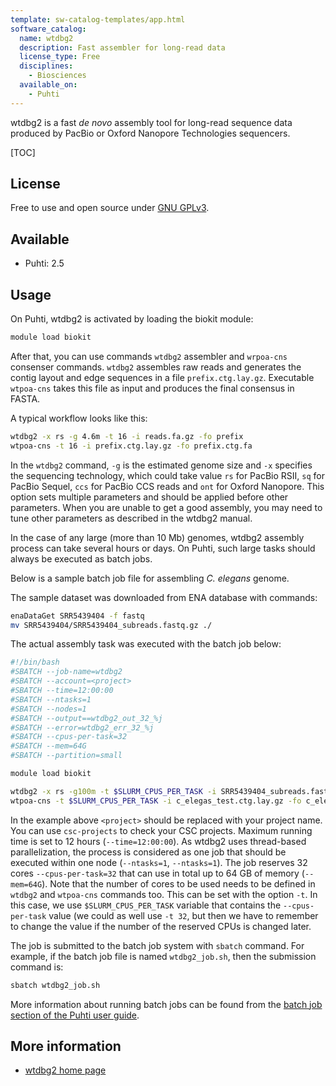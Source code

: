 ```yaml
---
template: sw-catalog-templates/app.html
software_catalog:
  name: wtdbg2
  description: Fast assembler for long-read data
  license_type: Free
  disciplines:
    - Biosciences
  available_on:
    - Puhti
---
```


wtdbg2 is a fast _de novo_ assembly tool for long-read sequence data produced by PacBio or Oxford Nanopore Technologies sequencers.

[TOC]

## License

Free to use and open source under [GNU GPLv3](https://www.gnu.org/licenses/gpl-3.0.html).

## Available

- Puhti: 2.5

## Usage

On Puhti, wtdbg2 is activated by loading the biokit module:

```bash
module load biokit
```

After that, you can use commands `wtdbg2` assembler and `wrpoa-cns` consenser commands. `wtdbg2` assembles raw reads and generates the contig layout and edge sequences in a file `prefix.ctg.lay.gz`. Executable `wtpoa-cns` takes this file as input and produces the final consensus in FASTA. 


A typical workflow looks like this:

```bash 
wtdbg2 -x rs -g 4.6m -t 16 -i reads.fa.gz -fo prefix
wtpoa-cns -t 16 -i prefix.ctg.lay.gz -fo prefix.ctg.fa
```

In the `wtdbg2` command, `-g` is the estimated genome size and `-x` specifies the sequencing technology, which could take value `rs` for PacBio RSII, `sq` for PacBio Sequel, `ccs` for PacBio CCS reads and `ont` for Oxford Nanopore. This option sets multiple parameters and should be applied before other parameters. When you are unable to get a good assembly, you may need to tune other parameters as described in the wtdbg2 manual.

In the case of any large (more than 10 Mb) genomes, wtdbg2 assembly process can take several hours or days. On Puhti, such large tasks should always be executed as batch jobs.

Below is a sample batch job file for assembling _C. elegans_ genome. 

The sample dataset was downloaded from ENA database with commands:

```bash
enaDataGet SRR5439404 -f fastq
mv SRR5439404/SRR5439404_subreads.fastq.gz ./
```

The actual assembly task was executed with the batch job below:

```bash
#!/bin/bash
#SBATCH --job-name=wtdbg2
#SBATCH --account=<project>
#SBATCH --time=12:00:00
#SBATCH --ntasks=1
#SBATCH --nodes=1
#SBATCH --output==wtdbg2_out_32_%j
#SBATCH --error=wtdbg2_err_32_%j
#SBATCH --cpus-per-task=32
#SBATCH --mem=64G
#SBATCH --partition=small

module load biokit

wtdbg2 -x rs -g100m -t $SLURM_CPUS_PER_TASK -i SRR5439404_subreads.fastq.gz -fo c_elegas_test
wtpoa-cns -t $SLURM_CPUS_PER_TASK -i c_elegas_test.ctg.lay.gz -fo c_elegabs.ctg.fa
```

In the example above `<project>` should be replaced with your project name. You can use `csc-projects` to check your CSC projects. Maximum running time is set to 12 hours (`--time=12:00:00`). As wtdbg2 uses thread-based parallelization, the process is considered as one job that should be executed within one node (`--ntasks=1`, `--ntasks=1`). The job reserves 32 cores `--cpus-per-task=32` that can use in total up to 64 GB of memory (`--mem=64G`). Note that the number of cores to be used needs to be defined in `wtdbg2` and `wtpoa-cns` commands too. This can be set with the option `-t`. In this case, we use `$SLURM_CPUS_PER_TASK` variable that contains the `--cpus-per-task` value (we could as well use `-t 32`, but then we have to remember to change the value if the number of the reserved CPUs is changed later.

The job is submitted to the batch job system with `sbatch` command. For example, if the batch job
file is named `wtdbg2_job.sh`, then the submission command is: 

```bash
sbatch wtdbg2_job.sh 
```

More information about running batch jobs can be found from the [batch job section of the Puhti user guide](../computing/running/getting-started.md).

## More information

* [wtdbg2 home page](https://github.com/ruanjue/wtdbg2)
